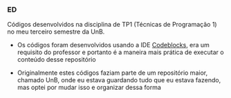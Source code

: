 ### ED

Códigos desenvolvidos na disciplina de TP1 (Técnicas de Programação 1) no meu terceiro semestre da UnB.

* Os códigos foram desenvolvidos usando a IDE [Codeblocks](https://www.codeblocks.org/), era um requisito do professor e portanto é a maneira mais prática de executar o conteúdo desse repositório

* Originalmente estes códigos faziam parte de um repositório maior, chamado UnB, onde eu estava guardando tudo que eu estava fazendo, mas optei por mudar isso e organizar dessa forma
